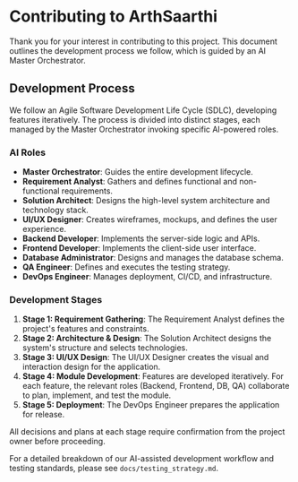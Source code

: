 # Contributing to ArthSaarthi

Thank you for your interest in contributing to this project. This document outlines the development process we follow, which is guided by an AI Master Orchestrator.

## Development Process

We follow an Agile Software Development Life Cycle (SDLC), developing features iteratively. The process is divided into distinct stages, each managed by the Master Orchestrator invoking specific AI-powered roles.

### AI Roles

-   **Master Orchestrator**: Guides the entire development lifecycle.
-   **Requirement Analyst**: Gathers and defines functional and non-functional requirements.
-   **Solution Architect**: Designs the high-level system architecture and technology stack.
-   **UI/UX Designer**: Creates wireframes, mockups, and defines the user experience.
-   **Backend Developer**: Implements the server-side logic and APIs.
-   **Frontend Developer**: Implements the client-side user interface.
-   **Database Administrator**: Designs and manages the database schema.
-   **QA Engineer**: Defines and executes the testing strategy.
-   **DevOps Engineer**: Manages deployment, CI/CD, and infrastructure.

### Development Stages

1.  **Stage 1: Requirement Gathering**: The Requirement Analyst defines the project's features and constraints.
2.  **Stage 2: Architecture & Design**: The Solution Architect designs the system's structure and selects technologies.
3.  **Stage 3: UI/UX Design**: The UI/UX Designer creates the visual and interaction design for the application.
4.  **Stage 4: Module Development**: Features are developed iteratively. For each feature, the relevant roles (Backend, Frontend, DB, QA) collaborate to plan, implement, and test the module.
5.  **Stage 5: Deployment**: The DevOps Engineer prepares the application for release.

All decisions and plans at each stage require confirmation from the project owner before proceeding.

For a detailed breakdown of our AI-assisted development workflow and testing standards, please see `docs/testing_strategy.md`.